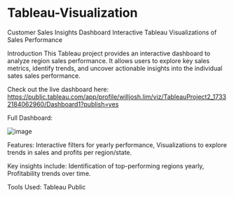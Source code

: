 # Tableau-Visualization

Customer Sales Insights Dashboard
Interactive Tableau Visualizations of Sales Performance

Introduction
This Tableau project provides an interactive dashboard to analyze region sales performance. It allows users to explore key sales metrics, identify trends, and uncover actionable insights into the individual sates sales performance.

Check out the live dashboard here: https://public.tableau.com/app/profile/willjosh.lim/viz/TableauProject2_17332184062960/Dashboard1?publish=yes

Full Dashboard:

![image](https://github.com/user-attachments/assets/61feb059-e91e-4460-8e3c-99eae8126321)

Features:
Interactive filters for yearly performance, Visualizations to explore trends in sales and profits per region/state.

Key insights include: Identification of top-performing regions yearly, Profitability trends over time.

Tools Used: Tableau Public

